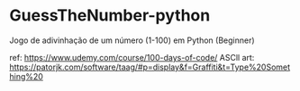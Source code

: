 # GuessTheNumber-python
Jogo de adivinhação de um número (1-100) em Python (Beginner)

ref: https://www.udemy.com/course/100-days-of-code/
ASCll art: https://patorjk.com/software/taag/#p=display&f=Graffiti&t=Type%20Something%20
